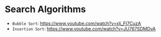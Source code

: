 # Search Algorithms
* `Bubble Sort`: https://www.youtube.com/watch?v=xli_FI7CuzA
* `Insertion Sort`: https://www.youtube.com/watch?v=JU767SDMDvA
